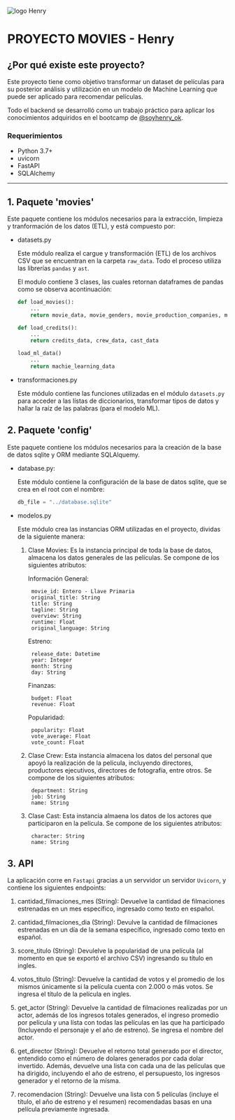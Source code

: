 ![logo Henry](https://www.soyhenry.com/_next/image?url=https%3A%2F%2Fassets.soyhenry.com%2Fhenry-landing%2Fassets%2FHenry%2Flogo.png&w=128&q=75)

# **PROYECTO MOVIES** - Henry

## **¿Por qué existe este proyecto?**

Este proyecto tiene como objetivo transformar un dataset de películas para su posterior análisis y utilización en un modelo de Machine Learning que puede ser aplicado para recomendar películas. 

Todo el backend se desarrolló como un trabajo práctico para aplicar los conocimientos adquiridos en el bootcamp de [@soyhenry_ok](https://twitter.com/soyhenry_ok).

### **Requerimientos**

* Python 3.7+
* uvicorn
* FastAPI
* SQLAlchemy

---

## 1. Paquete 'movies'

Este paquete contiene los módulos necesarios para la extracción, limpieza y tranformación de los datos (ETL), y está compuesto por:

* datasets.py

    Este módulo realiza el cargue y transformación (ETL) de los archivos CSV que se encuentran en la carpeta `raw_data`. Todo el proceso utiliza las librerías `pandas` y `ast`.

    El modulo contiene 3 clases, las cuales retornan dataframes de pandas como se observa acontinuación:

    ```python
    def load_movies():
        ...
        return movie_data, movie_genders, movie_production_companies, movie_production_countires, spoken_languages

    def load_credits():
        ...
        return credits_data, crew_data, cast_data

    load_ml_data()
        ...
        return machie_learning_data
    ```

* transformaciones.py

    Este módulo contiene las funciones utilizadas en el módulo `datasets.py` para acceder a las lístas de diccionarios, transformar tipos de datos y hallar la raíz de las palabras (para el modelo ML).

## 2. Paquete 'config'

Este paquete contiene los módulos necesarios para la creación de la base de datos sqlite y ORM mediante SQLAlquemy.

* database.py:

    Este módulo contiene la configuración de la base de datos sqlite, que se crea en el root con el nombre:

    ```python
    db_file = "../database.sqlite"
    ```

* modelos.py

    Este módulo crea las instancias ORM utilizadas en el proyecto, dividas de la siguiente manera:

    1. Clase Movies: Es la instancia principal de toda la base de datos, almacena los datos generales de las películas. Se compone de los siguientes atributos:

        Información General:

            movie_id: Entero - Llave Primaria
            original_title: String
            title: String
            tagline: String
            overview: String
            runtime: Float
            original_language: String

        Estreno:

            release_date: Datetime
            year: Integer
            month: String
            day: String

        Finanzas:

            budget: Float
            revenue: Float

        Popularidad:

            popularity: Float
            vote_average: Float
            vote_count: Float

    2. Clase Crew: Esta instancia almacena los datos del personal que apoyó la realización de la película, incluyendo directores, productores ejecutivos, directores de fotografía, entre otros. Se compone de los siguientes atributos:

            department: String
            job: String
            name: String

    3. Clase Cast: Esta instancia almaena los datos de los actores que participaron en la película. Se compone de los siguientes atributos:

            character: String
            name: String
    
## 3. API

La aplicación corre en `Fastapi` gracias a un servvidor un servidor `Uvicorn`, y contiene los siguientes endpoints:

1. cantidad_filmaciones_mes (String):
    Devuelve la cantidad de filmaciones estrenadas en un mes específico, ingresado como texto en español.

2. cantidad_filmaciones_dia (String):
    Devulve la cantidad de filmaciones estrenadas en un día de la semana específico, ingresado como texto en español.

3. score_titulo (String):
    Devulelve la popularidad de una película (al momento en que se exportó el archivo CSV) ingresando su título en ingles.

4. votos_titulo (String): 
    Devuelve la cantidad de votos y el promedio de los mismos únicamente si la película cuenta con 2.000 o más votos. Se ingresa el título de la película en ingles.

5. get_actor (String):
    Devuelve la cantidad de filmaciones realizadas por un actor, además de los ingresos totales generados, el ingreso promedio por película y una lísta con todas las películas en las que ha participado (Incluyendo el personaje y el año de estreno). Se ingresa el nombre del actor.

6. get_director (String):
    Devuelve el retorno total generado por el director, entendido como el número de dolares generados por cada dolar invertido. Además, devuelve una lista con cada una de las películas que ha dirigido, incluyendo el año de estreno, el persupuesto, los ingresos generador y el retorno de la mísma.

7. recomendacion (String):
    Devuelve una lista con 5 películas (incluye el título, el año de estreno y el resumen) recomendadas basas en una película previamente ingresada.
